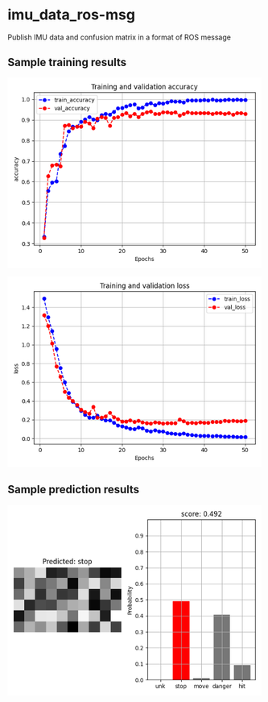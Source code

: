 # imu_data_ros-msg
Publish IMU data and confusion matrix in a format of ROS message

## Sample training results

![](src/ms_perception/config/tensorflow_res2/train_history_accuracy.png)

![](src/ms_perception/config/tensorflow_res2/train_history_loss.png)

## Sample prediction results
![](tf_imu_predict.png)
